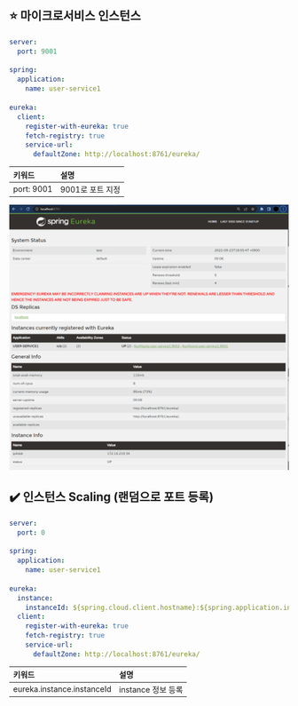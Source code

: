 ## ⭐ 마이크로서비스 인스턴스

```yaml
server:
  port: 9001

spring:
  application:
    name: user-service1

eureka:
  client:
    register-with-eureka: true
    fetch-registry: true
    service-url:
      defaultZone: http://localhost:8761/eureka/
```

|키워드| 설명          |
|:---|:------------|
|port: 9001| 9001로 포트 지정 |

![](readmefile/img.png)



## ✔️ 인스턴스 Scaling (랜덤으로 포트 등록)

```yaml
server:
  port: 0

spring:
  application:
    name: user-service1

eureka:
  instance:
    instanceId: ${spring.cloud.client.hostname}:${spring.application.instance_id:${random.value}}
  client:
    register-with-eureka: true
    fetch-registry: true
    service-url:
      defaultZone: http://localhost:8761/eureka/

```

| 키워드                    | 설명             |
|:-----------------------|:---------------|
| eureka.instance.instanceId | instance 정보 등록 | 

